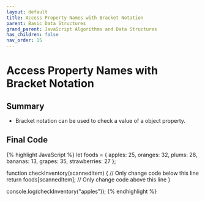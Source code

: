```yaml
---
layout: default
title: Access Property Names with Bracket Notation
parent: Basic Data Structures
grand_parent: JavaScript Algorithms and Data Structures
has_children: false
nav_order: 15
---
```

# Access Property Names with Bracket Notation
## Summary
- Bracket notation can be used to check a value of a object property.

## Final Code

{% highlight JavaScript %}
let foods = {
  apples: 25,
  oranges: 32,
  plums: 28,
  bananas: 13,
  grapes: 35,
  strawberries: 27
};

function checkInventory(scannedItem) {
  // Only change code below this line
  return foods[scannedItem];
  // Only change code above this line
}

console.log(checkInventory("apples"));
{% endhighlight %}